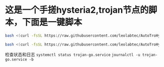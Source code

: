 # 这是一个手搓hysteria2,trojan节点的脚本，下面是一键脚本
```sh
bash <(curl -fsSL https://raw.githubusercontent.com/leolabtec/AutoTroHyste/main/install.sh)
```
```sh
bash <(curl -fsSL https://raw.githubusercontent.com/leolabtec/AutoTroHyste/main/install.sh)
```

检查状态和日志
`systemctl status trojan-go.service`
`journalctl -u trojan-go.service -b`
